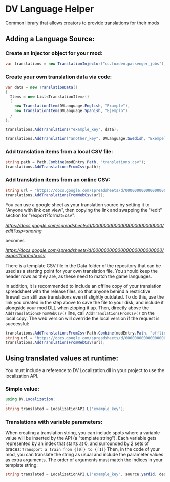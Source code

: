 # DV Language Helper
Common library that allows creators to provide translations for their mods

## Adding a Language Source:
### Create an injector object for your mod:
```csharp
var translations = new TranslationInjector("cc.foxden.passenger_jobs");
```

### Create your own translation data via code:
```csharp
var data = new TranslationData()
{
  Items = new List<TranslationItem>()
  {
    new TranslationItem(DVLanguage.English, "Example"),
    new TranslationItem(DVLanguage.Spanish, "Ejemplo")
  }
};

translations.AddTranslations("example_key", data);

translations.AddTranslation("another_key", DVLanguage.Swedish, "Exempel");
```

### Add translation items from a local CSV file:
```csharp
string path = Path.Combine(modEntry.Path, "translations.csv");
translations.AddTranslationsFromCsv(path);
```

### Add translation items from an online CSV:
```csharp
string url = "https://docs.google.com/spreadsheets/d/0000000000000000000000000/export?format=csv";
translations.AddTranslationsFromWebCsv(url);
```
You can use a google sheet as your translation source by setting it to "Anyone with link can view", then copying the link and swapping the "/edit" section for "/export?format=csv":

_https://docs.google.com/spreadsheets/d/0000000000000000000000000/edit?usp=sharing_

becomes

_https://docs.google.com/spreadsheets/d/0000000000000000000000000/export?format=csv_

There is a template CSV file in the Data folder of the repository that can be used as a starting point for your own translation file. You should keep the header rows as they are, as these need to match the game languages.

In addition, it is recommended to include an offline copy of your translation spreadsheet with the release files, so that anyone behind a restrictive firewall can still use translations even if slightly outdated. To do this, use the link you created in the step above to save the file to your disk, and include it alongside your mod DLL when zipping it up. Then, directly above the `AddTranslationsFromWebCsv()` line, call `AddTranslationsFromCsv()` on the local copy. The web version will override the local version if the request is successful:

```csharp
translations.AddTranslationsFromCsv(Path.Combine(modEntry.Path, "offline_translations.csv"));
string url = "https://docs.google.com/spreadsheets/d/0000000000000000000000000/export?format=csv";
translations.AddTranslationsFromWebCsv(url);
```

## Using translated values at runtime:
You must include a reference to DV.Localization.dll in your project to use the localization API.
### Simple value:
```csharp
using DV.Localization;
...
string translated = LocalizationAPI.L("example_key");
```

### Translations with variable parameters:
When creating a translation string, you can include spots where a variable value will be inserted by the API (a "template string"). Each variable gets represented by an index that starts at 0, and surrounded by 2 sets of braces:
`Transport a train from {[0]} to {[1]}`
Then, in the code of your mod, you can translate the string as usual and include the parameter values as extra arguments. The order of arguments must match the indices in your template string:
```csharp
string translated = LocalizationAPI.L("example_key", source.yardId, destination.yardId);
```
